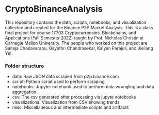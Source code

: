 # CryptoBinanceAnalysis
This repository contains the data, scripts, notebooks, and visualization collected and created for the Binance P2P Market Analysis.
This is a class final project for course 17703 Cryptocurrencies, Blockchains, and Applications (Fall Semester 2022) taught by Prof. Nicholas Christin at Carnegie Mellon University.
The people who worked on this project are Saiteja Chodavarapu, Gayathri Chandrasekar, Kalyan Parajuli, and Jieliang Yin.

### Folder structure
- data:       Raw JSON data scraped from p2p.binance.com
- script:     Python script used to perform scraping
- notebooks:  Jupyter notebook used to perform data wrangling and data aggregation
- csv:        The csv generated after processing via jupyte notebooks
- visualizations:   Visualization from CSV showing trends
- misc:       Miscellaneous and intermediate scripts and artifacts
